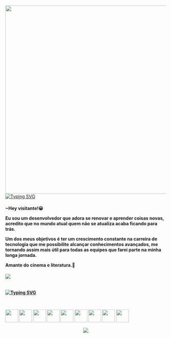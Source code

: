 ### <img align="right" height="590em" src="https://i.pinimg.com/564x/61/e5/ee/61e5eeb6de3e9aea64afa0acfe43895a.jpg"/> 
[![Typing SVG](https://readme-typing-svg.demolab.com?font=Fira+Code&size=35&pause=1000&color=F6F711&width=435&lines=Hey%2C+eu+sou+o+Gabriel)](https://git.io/typing-svg)
<div>

<h4>~Hey visitante!😀

Eu sou um desenvolvedor que adora se renovar e aprender coisas novas, acredito que no mundo atual quem não se atualiza acaba ficando para trás.

Um dos meus objetivos é ter um crescimento constante na carreira de tecnologia que me possibilite alcançar conhecimentos avançados, me tornando assim mais útil para todas as equipes que farei parte na minha longa jornada.

Amante do cinema e literatura.🧐<h4/>
<div/>
<img src="https://media.tenor.com/Y7pF6lrz4DUAAAAj/taking-pictures-photography.gif">⠀⠀⠀⠀⠀⠀⠀⠀⠀⠀
⠀<br>⠀⠀⠀⠀⠀⠀⠀
 
 
[![Typing SVG](https://readme-typing-svg.demolab.com?font=Share+Tech+Mono&size=35&pause=1000&color=F6F711&repeat=false&width=435&lines=Minhas+Skills%E2%86%93)](https://git.io/typing-svg)
<div style="display: inline_block"><br>
<p align="left">
<img height="40" width="40" src="https://cdn.simpleicons.org/git/FFFF00"/>
<img height="40" width="40" src="https://cdn.simpleicons.org/html5/FFFF00"/>
<img height="40" width="40" src="https://cdn.simpleicons.org/css3/FFFF00"/>
<img height="40" width="40" src="https://cdn.simpleicons.org/javascript/FFFF00"/>
<img height="40" width="40" src="https://cdn.simpleicons.org/mysql/FFFF00"/>
<img height="40" width="40" src="https://cdn.simpleicons.org/python/FFFF00"/>
<img height="40" width="40" src="https://cdn.simpleicons.org/csharp/FFFF00"/>
<img height="40" width="40" src="https://cdn.simpleicons.org/node.js/FFFF00"/>
<img height="40" width="40" src="https://cdn.simpleicons.org/nike/FFFF00"/>
</p>
</div>                         
<div align="center"><img src="https://capsule-render.vercel.app/api?type=soft&color=FFFF00&height=100&section=footer&text=Volte%20Sempre&animation=scaleIn&fontSize=60"/><div/>
